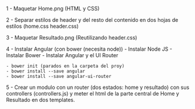 1 - Maquetar Home.png (HTML y CSS)

2 - Separar estilos de header y del resto del contenido en dos hojas de estilos (home.css header.css)

3 - Maquetar Resultado.png (Reutilizando header.css)

4 - Instalar Angular (con bower (necesita node))
	- Instalar Node JS
	- Instalar Bower
	- Instalar Angular y el UI Router

	- bower init (parados en la carpeta del proy)
	- bower install --save angular
	- bower install --save angular-ui-router

5 - Crear un modulo con un router (dos estados: home y resultado) con sus controllers (controllers.js) y meter el html de la parte central de Home y Resultado en dos templates.